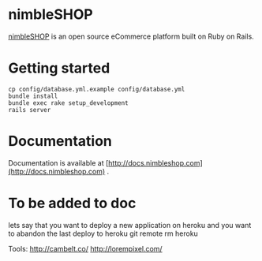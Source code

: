 # nimbleSHOP

[nimbleSHOP](http://www.nimbleshop.com) is an open source eCommerce platform built on Ruby on Rails.

# Getting started

    cp config/database.yml.example config/database.yml
    bundle install
    bundle exec rake setup_development
    rails server

# Documentation

Documentation is available at [http://docs.nimbleshop.com](http://docs.nimbleshop.com) .


# To be added to doc

lets say that you want to deploy a new application on heroku and you want to abandon the last deploy to heroku
git remote rm heroku


Tools: http://cambelt.co/
http://lorempixel.com/

